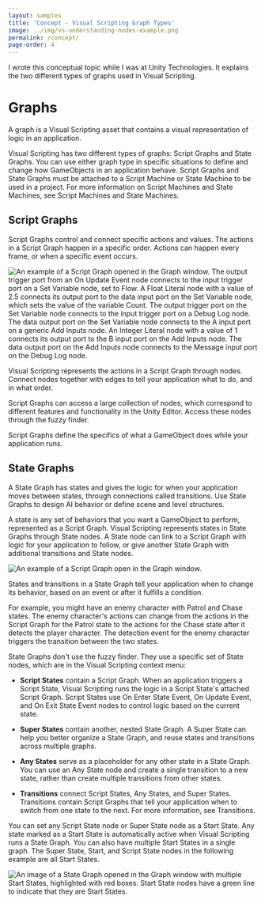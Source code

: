 ```yaml
---
layout: samples
title: 'Concept - Visual Scripting Graph Types'
image: ../img/vs-understanding-nodes-example.png
permalink: /concept/
page-order: 4
---
```


I wrote this conceptual topic while I was at Unity Technologies. It explains the two different types of graphs used in Visual Scripting.

# Graphs

A graph is a Visual Scripting asset that contains a visual representation of logic in an application.

Visual Scripting has two different types of graphs: Script Graphs and State Graphs. You can use either graph type in specific situations to define and change how GameObjects in an application behave. Script Graphs and State Graphs must be attached to a Script Machine or State Machine to be used in a project. For more information on Script Machines and State Machines, see Script Machines and State Machines.

## Script Graphs

Script Graphs control and connect specific actions and values. The actions in a Script Graph happen in a specific order. Actions can happen every frame, or when a specific event occurs.

![An example of a Script Graph opened in the Graph window. The output trigger port from an On Update Event node connects to the input trigger port on a Set Variable node, set to Flow. A Float Literal node with a value of 2.5 connects its output port to the data input port on the Set Variable node, which sets the value of the variable Count. The output trigger port on the Set Variable node connects to the input trigger port on a Debug Log node. The data output port on the Set Variable node connects to the A input port on a generic Add Inputs node. An Integer Literal node with a value of 1 connects its output port to the B input port on the Add Inputs node. The data output port on the Add Inputs node connects to the Message input port on the Debug Log node.](../../img/vs-understanding-nodes-example.png)

Visual Scripting represents the actions in a Script Graph through nodes. Connect nodes together with edges to tell your application what to do, and in what order.

Script Graphs can access a large collection of nodes, which correspond to different features and functionality in the Unity Editor. Access these nodes through the fuzzy finder.

Script Graphs define the specifics of what a GameObject does while your application runs.

## State Graphs

A State Graph has states and gives the logic for when your application moves between states, through connections called transitions. Use State Graphs to design AI behavior or define scene and level structures.

A state is any set of behaviors that you want a GameObject to perform, represented as a Script Graph. Visual Scripting represents states in State Graphs through State nodes. A State node can link to a Script Graph with logic for your application to follow, or give another State Graph with additional transitions and State nodes.

![An example of a Script Graph open in the Graph window.](../../img/vs-state-graph-example.png)

States and transitions in a State Graph tell your application when to change its behavior, based on an event or after it fulfills a condition.

For example, you might have an enemy character with Patrol and Chase states. The enemy character's actions can change from the actions in the Script Graph for the Patrol state to the actions for the Chase state after it detects the player character. The detection event for the enemy character triggers the transition between the two states.

State Graphs don't use the fuzzy finder. They use a specific set of State nodes, which are in the Visual Scripting context menu:

- **Script States** contain a Script Graph. When an application triggers a Script State, Visual Scripting runs the logic in a Script State's attached Script Graph. Script States use On Enter State Event, On Update Event, and On Exit State Event nodes to control logic based on the current state.

- **Super States** contain another, nested State Graph. A Super State can help you better organize a State Graph, and reuse states and transitions across multiple graphs.

- **Any States** serve as a placeholder for any other state in a State Graph. You can use an Any State node and create a single transition to a new state, rather than create multiple transitions from other states.

- **Transitions** connect Script States, Any States, and Super States. Transitions contain Script Graphs that tell your application when to switch from one state to the next. For more information, see Transitions.

You can set any Script State node or Super State node as a Start State. Any state marked as a Start State is automatically active when Visual Scripting runs a State Graph. You can also have multiple Start States in a single graph. The Super State, Start, and Script State nodes in the following example are all Start States.

![An image of a State Graph opened in the Graph window with multiple Start States, highlighted with red boxes. Start State nodes have a green line to indicate that they are Start States.](img/../../../img/vs-states-multi-start-states.png)